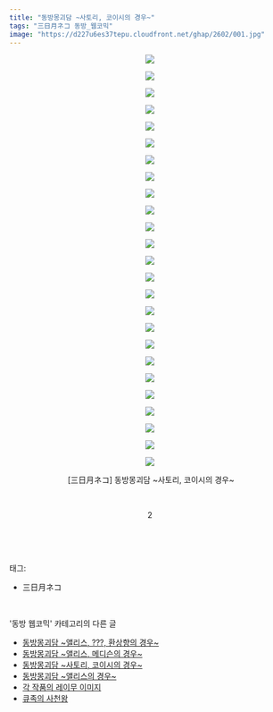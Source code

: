 ```yaml
---
title: "동방몽괴담 ~사토리, 코이시의 경우~"
tags: "三日月ネコ 동방_웹코믹"
image: "https://d227u6es37tepu.cloudfront.net/ghap/2602/001.jpg"
---
```

<div class="article">
<p style="text-align: center; clear: none; float: none;"><img src="{{ site.imgserver6 }}/ghap/2602/001.jpg"/></p>
<p style="text-align: center; clear: none; float: none;"><img src="{{ site.imgserver6 }}/ghap/2602/002.jpg"/></p>
<p style="text-align: center; clear: none; float: none;"><img src="{{ site.imgserver6 }}/ghap/2602/003.jpg"/></p>
<p style="text-align: center; clear: none; float: none;"><img src="{{ site.imgserver6 }}/ghap/2602/004.jpg"/></p>
<p style="text-align: center; clear: none; float: none;"><img src="{{ site.imgserver6 }}/ghap/2602/005.jpg"/></p>
<p style="text-align: center; clear: none; float: none;"><img src="{{ site.imgserver6 }}/ghap/2602/006.jpg"/></p>
<p style="text-align: center; clear: none; float: none;"><img src="{{ site.imgserver6 }}/ghap/2602/007.jpg"/></p>
<p style="text-align: center; clear: none; float: none;"><img src="{{ site.imgserver6 }}/ghap/2602/008.jpg"/></p>
<p style="text-align: center; clear: none; float: none;"><img src="{{ site.imgserver6 }}/ghap/2602/009.jpg"/></p>
<p style="text-align: center; clear: none; float: none;"><img src="{{ site.imgserver6 }}/ghap/2602/010.jpg"/></p>
<p style="text-align: center; clear: none; float: none;"><img src="{{ site.imgserver6 }}/ghap/2602/011.jpg"/></p>
<p style="text-align: center; clear: none; float: none;"><img src="{{ site.imgserver6 }}/ghap/2602/012.jpg"/></p>
<p style="text-align: center; clear: none; float: none;"><img src="{{ site.imgserver6 }}/ghap/2602/013.jpg"/></p>
<p style="text-align: center; clear: none; float: none;"><img src="{{ site.imgserver6 }}/ghap/2602/014.jpg"/></p>
<p style="text-align: center; clear: none; float: none;"><img src="{{ site.imgserver6 }}/ghap/2602/015.jpg"/></p>
<p style="text-align: center; clear: none; float: none;"><img src="{{ site.imgserver6 }}/ghap/2602/016.jpg"/></p>
<p style="text-align: center; clear: none; float: none;"><img src="{{ site.imgserver6 }}/ghap/2602/017.jpg"/></p>
<p style="text-align: center; clear: none; float: none;"><img src="{{ site.imgserver6 }}/ghap/2602/018.jpg"/></p>
<p style="text-align: center; clear: none; float: none;"><img src="{{ site.imgserver6 }}/ghap/2602/019.jpg"/></p>
<p style="text-align: center; clear: none; float: none;"><img src="{{ site.imgserver6 }}/ghap/2602/020.jpg"/></p>
<p style="text-align: center; clear: none; float: none;"><img src="{{ site.imgserver6 }}/ghap/2602/021.jpg"/></p>
<p style="text-align: center; clear: none; float: none;"><img src="{{ site.imgserver6 }}/ghap/2602/022.jpg"/></p>
<p style="text-align: center; clear: none; float: none;"><img src="{{ site.imgserver6 }}/ghap/2602/023.jpg"/></p>
<p style="text-align: center; clear: none; float: none;"><img src="{{ site.imgserver6 }}/ghap/2602/024.jpg"/></p>
<p style="text-align: center; clear: none; float: none;"><img src="{{ site.imgserver6 }}/ghap/2602/025.jpg"/></p>
<p style="text-align: center; clear: none; float: none;"> [三日月ネコ] 동방몽괴담 ~사토리, 코이시의 경우~</p>
<p style="text-align: center; clear: none; float: none;"><br/></p>
<p style="text-align: center; clear: none; float: none;">2</p>
<p><br/></p>
</div><br/>
<div class="tagTrail">
<p>태그: </p>
<ul>
<li>三日月ネコ</li>
</ul>
</div><br/>
<div class="another">
<p>'동방 웹코믹' 카테고리의 다른 글</p>
<ul>
<li><a href="/ghap_2604">동방몽괴담 ~앨리스, ???, 환상향의 경우~</a></li>
<li><a href="/ghap_2603">동방몽괴담 ~앨리스, 메디슨의 경우~</a></li>
<li><a href="/ghap_2602">동방몽괴담 ~사토리, 코이시의 경우~</a></li>
<li><a href="/ghap_2601">동방몽괴담 ~앨리스의 경우~</a></li>
<li><a href="/ghap_2561">각 작품의 레이무 이미지</a></li>
<li><a href="/ghap_2545">큐족의 사천왕</a></li>
</ul>
</div><br/>
<div class="cb_module cb_fluid">
<div class="cb_wrt cb_profile">
</div><!-- commentList close -->
</div><br/>
